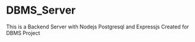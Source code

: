 # DBMS_Server
 This is a Backend Server with Nodejs Postgresql and Expressjs Created for DBMS Project
